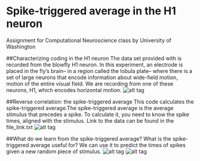 # Spike-triggered average in the H1 neuron
Assignment for Computational Neuroscience class by University of Washington

##Characterizing coding in the H1 neuron
The data set provided with is recorded from the blowfly H1 neuron. In this experiment, an electrode is placed in the fly’s brain– in a region called the lobula plate– where there is a set of large neurons that encode information about wide-field motion, motion of the entire visual field. We are recording from one of these neurons, H1, which encodes horizontal motion.
![alt tag](https://github.com/abaybektursun/neural_encoding_H1/tree/master/docs/1.png)

##Reverse correlation: the spike-triggered average
This code calculates the spike-triggered average.The spike-triggered average is the average stimulus that precedes a spike. To calculate it, you need to know the spike times, aligned with the stimulus. Link to the data can be found in the file_link.txt
![alt tag](https://github.com/abaybektursun/neural_encoding_H1/tree/master/docs/2.png)

##What do we learn from the spike-triggered average?
What is the spike-triggered average useful for? We can use it to predict the times of spikes given a new random piece of stimulus.
![alt tag](https://github.com/abaybektursun/neural_encoding_H1/tree/master/docs/3.png)
![alt tag](https://github.com/abaybektursun/neural_encoding_H1/tree/master/docs/4.png)
